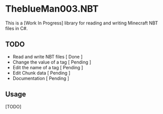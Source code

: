 # TheblueMan003.NBT
This is a [Work In Progress] library for reading and writing Minecraft NBT files in C#.

## TODO
- Read and write NBT files [ Done ]
- Change the value of a tag [ Pending ]
- Edit the name of a tag [ Pending ]
- Edit Chunk data [ Pending ]
- Documentation [ Pending ]

## Usage
[TODO]